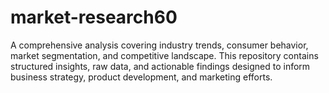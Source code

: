 # market-research60
A comprehensive analysis covering industry trends, consumer behavior, market segmentation, and competitive landscape. This repository contains structured insights, raw data, and actionable findings designed to inform business strategy, product development, and marketing efforts.  
